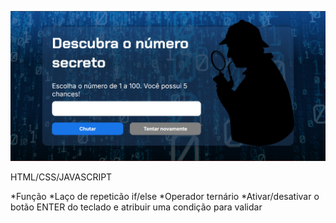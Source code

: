 ![alt text](image-1.png)

HTML/CSS/JAVASCRIPT

*Função
*Laço de repeticão if/else
*Operador ternário
*Ativar/desativar o botão ENTER do teclado e atribuir uma condição para validar